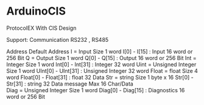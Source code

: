 # ArduinoCIS 


ProtocolEX With CIS Design

Support:
Communication RS232 , RS485 

Address                                          Default Address
I = Input               Size 1 word              I[0] - I[15]  : Input 16 word or 256 Bit
Q = Output              Size 1 word              Q[0] - Q[15]  : Output 16 word or  256 Bit
Int = Integer           Size 1 word              Int[0] - Int[31]  : Integer 32 word 
Uint = Unsigned Integer Size 1 word              UInt[0] - UInt[31]  : Unsigned Integer 32 word 
Float = float           Size 4 word              Float[0] - Float[31] : float 32 Data
Str = string            Size 1 byte x 16         Str[0] - Str[31] : string 32 Data message Max 16 Char/Data  
Diag = Unsigned Integer Size 1 word              Diag[0] - Diag[15] : Diagnostics 16 word or  256 Bit
